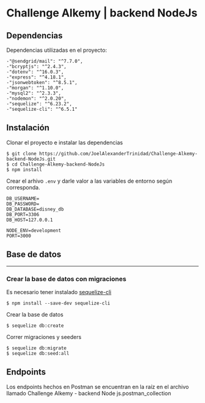 # Challenge Alkemy | backend NodeJs

## Dependencias
Dependencias utilizadas en el proyecto:

    -"@sendgrid/mail": "^7.7.0",
    -"bcryptjs": "^2.4.3",
    -"dotenv": "^16.0.3",
    -"express": "^4.18.1",
    -"jsonwebtoken": "^8.5.1",
    -"morgan": "^1.10.0",
    -"mysql2": "^2.3.3",
    -"nodemon": "^2.0.20",
    -"sequelize": "^6.23.2",
    -"sequelize-cli": "^6.5.1"
## Instalación

Clonar el proyecto e instalar las dependencias
```
$ git clone https://github.com/JoelAlexanderTrinidad/Challenge-Alkemy-backend-NodeJs.git
$ cd Challenge-Alkemy-backend-NodeJs
$ npm install

```
Crear el arhivo <code>.env</code> y darle valor a las variables de entorno según corresponda.
```
DB_USERNAME=
DB_PASSWORD=
DB_DATABASE=disney_db
DB_PORT=3306
DB_HOST=127.0.0.1

NODE_ENV=development
PORT=3000
```
## Base de datos
***
### Crear la base de datos con **migraciones**
Es necesario tener instalado [sequelize-cli](https://www.npmjs.com/package/sequelize-cli)
```
$ npm install --save-dev sequelize-cli
```
Crear la base de datos
```
$ sequelize db:create
```
Correr migraciones y seeders
```
$ sequelize db:migrate
$ sequelize db:seed:all
```

## Endpoints
Los endpoints hechos en Postman se encuentran en la raíz en el archivo llamado
Challenge Alkemy - backend Node js.postman_collection